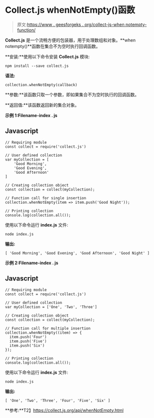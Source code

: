 # Collect.js whenNotEmpty()函数

> 原文:[https://www . geesforgeks . org/collect-js-when notempty-function/](https://www.geeksforgeeks.org/collect-js-whennotempty-function/)

**Collect.js** 是一个流畅方便的包装器，用于处理数组和对象。**when notempty()**函数在集合不为空时执行回调函数。

**安装:**使用以下命令安装 **Collect.js** 模块:

```
npm install --save collect.js
```

**语法:**

```
collection.whenNotEmpty(callback)
```

**参数:**该函数只取一个参数，即如果集合不为空时执行的回调函数。

**返回值:**该函数返回新的集合对象。

**示例 1:Filename-index . js**

## Javascript

```
// Requiring module
const collect = require('collect.js')

// User defined collection
var myCollection = [
    'Good Morning', 
    'Good Evening', 
    'Good Afternoon'
]

// Creating collection object
const collection = collect(myCollection);

// Function call for single insertion
collection.whenNotEmpty(item => item.push('Good Night'));

// Printing collection
console.log(collection.all());
```

使用以下命令运行 **index.js** 文件:

```
node index.js
```

**输出:**

```
[ 'Good Morning', 'Good Evening', 'Good Afternoon', 'Good Night' ]
```

**示例 2:Filename-index . js**

## Javascript

```
// Requiring module
const collect = require('collect.js')

// User defined collection
var myCollection = ['One', 'Two', 'Three']

// Creating collection object
const collection = collect(myCollection);

// Function call for multiple insertion
collection.whenNotEmpty((item) => {
  item.push('Four')
  item.push('Five')
  item.push('Six')
});

// Printing collection
console.log(collection.all());
```

使用以下命令运行 **index.js** 文件:

```
node index.js
```

**输出:**

```
[ 'One', 'Two', 'Three', 'Four', 'Five', 'Six' ]
```

**参考:**T2】https://collect.js.org/api/whenNotEmpty.html